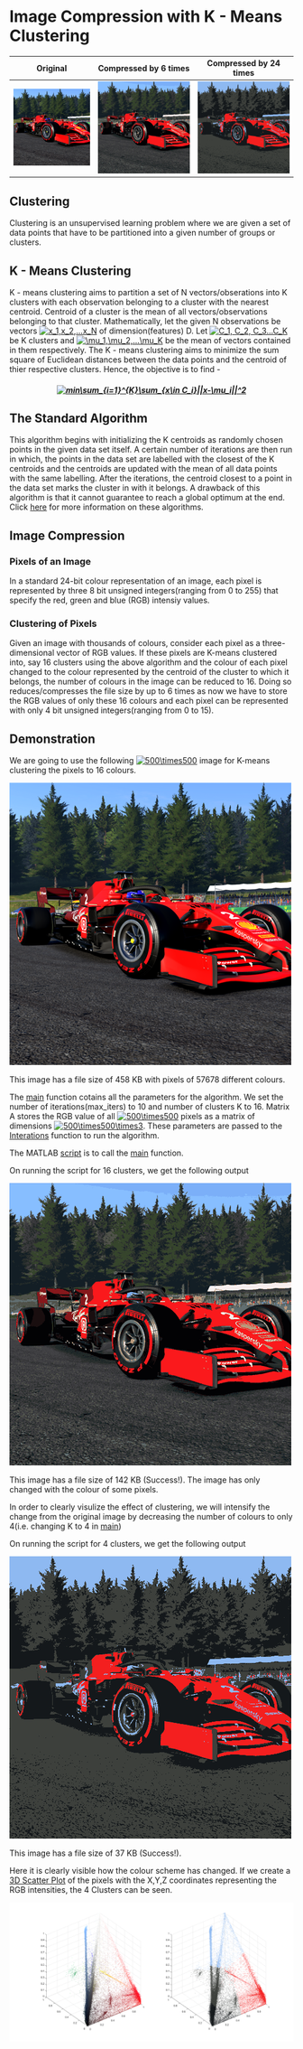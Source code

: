 # Image Compression with K - Means Clustering
Original             |  Compressed by 6 times | Compressed by 24 times
:-------------------------:|:-------------------------:|:-------------------------:
![Spa Original](Spa.png) | ![Spa In 16 colours](Spa_in_16_colours.png) | ![Spa In 4 colours](Spa_in_4_colours.png)

## Clustering
 
Clustering is an unsupervised learning problem where we are given a set of data points that have to be partitioned into a given number of groups or clusters.

## K - Means Clustering

K - means clustering aims to partition a set of N vectors/obserations into K clusters with each observation belonging to a cluster with the nearest centroid. Centroid of a cluster is the mean of all vectors/observations belonging to that cluster. Mathematically, let the given N observations be vectors <a href="https://www.codecogs.com/eqnedit.php?latex=\bg_white&space;x_1,x_2,...x_N" target="_blank"><img src="https://latex.codecogs.com/gif.latex?\bg_white&space;x_1,x_2,...x_N" title="x_1,x_2,...x_N" /></a> of dimension(features) D. Let <a href="https://www.codecogs.com/eqnedit.php?latex=\bg_white&space;C_1,&space;C_2,&space;C_3...C_K" target="_blank"><img src="https://latex.codecogs.com/gif.latex?\bg_white&space;C_1,&space;C_2,&space;C_3...C_K" title="C_1, C_2, C_3...C_K" /></a> be K clusters and <a href="https://www.codecogs.com/eqnedit.php?latex=\bg_white&space;\mu_1,\mu_2,...\mu_K" target="_blank"><img src="https://latex.codecogs.com/gif.latex?\bg_white&space;\mu_1,\mu_2,...\mu_K" title="\mu_1,\mu_2,...\mu_K" /></a> be the mean of vectors contained in them respectively. The K - means clustering aims to minimize the sum square of Euclidean distances between the data points and the centroid of thier respective clusters. Hence, the objective is to find - 

#####  <p align="center"><a href="https://www.codecogs.com/eqnedit.php?latex=\bg_white&space;min\sum_{i=1}^{K}\sum_{x\in&space;C_i}||x-\mu_i||^2" target="_blank"><img src="https://latex.codecogs.com/gif.latex?\bg_white&space;min\sum_{i=1}^{K}\sum_{x\in&space;C_i}||x-\mu_i||^2" title="min\sum_{i=1}^{K}\sum_{x\in C_i}||x-\mu_i||^2" /></a>

## The Standard Algorithm

This algorithm begins with initializing the K centroids as randomly chosen points in the given data set itself. A certain number of iterations are then run in which, the points in the data set are labelled with the closest of the K centroids and the centroids are updated with the mean of all data points with the same labelling. After the iterations, the centroid closest to a point in the data set marks the cluster in with it belongs. A drawback of this algorithm is that it cannot guarantee to reach a global optimum at the end. Click [here](https://en.wikipedia.org/wiki/K-means_clustering) for more information on these algorithms.

## Image Compression
### Pixels of an Image

In a standard 24-bit colour representation of an image, each pixel is represented by three 8 bit unsigned integers(ranging from 0 to 255) that specify the red, green and blue (RGB) intensiy values. 

### Clustering of Pixels

Given an image with thousands of colours, consider each pixel as a three-dimensional vector of RGB values. If these pixels are K-means clustered into, say 16 clusters using the above algorithm and the colour of each pixel changed to the colour represented by the centroid of the cluster to which it belongs, the number of colours in the image can be reduced to 16. Doing so reduces/compresses the file size by up to 6 times as now we have to store the RGB values of only these 16 colours and each pixel can be represented with only 4 bit unsigned integers(ranging from 0 to 15).




## Demonstration

We are going to use the following <a href="https://www.codecogs.com/eqnedit.php?latex=\bg_white&space;500\times500" target="_blank"><img src="https://latex.codecogs.com/gif.latex?\bg_white&space;500\times500" title="500\times500" /></a> image for K-means clustering the pixels to 16 colours.

![Spa Original](Spa.png)

This image has a file size of 458 KB with pixels of 57678 different colours.

The [main](main.m) function cotains all the parameters for the algorithm. We set the number of iterations(max_iters) to 10 and number of clusters K to 16. Matrix A stores the RGB value of all <a href="https://www.codecogs.com/eqnedit.php?latex=\bg_white&space;500\times500" target="_blank"><img src="https://latex.codecogs.com/gif.latex?\bg_white&space;500\times500" title="500\times500" /></a> pixels as a matrix of dimensions <a href="https://www.codecogs.com/eqnedit.php?latex=\bg_white&space;500\times500\times3" target="_blank"><img src="https://latex.codecogs.com/gif.latex?\bg_white&space;500\times500\times3" title="500\times500\times3" /></a>. These parameters are passed to the [Interations](Iterations.m) function to run the algorithm.

The MATLAB [script](Script.mlx) is to call the [main](main.m) function.

On running the script for 16 clusters, we get the following output 

![Spa In 16 colours](Spa_in_16_colours.png)

This image has a file size of 142 KB (Success!). The image has only changed with the colour of some pixels.

In order to clearly visulize the effect of clustering, we will intensify the change from the original image by decreasing the number of colours to only 4(i.e. changing K to 4 in [main](main.m))

On running the script for 4 clusters, we get the following output 

![Spa In 4 colours](Spa_in_4_colours.png)

This image has a file size of 37 KB (Success!).

Here it is clearly visible how the colour scheme has changed. If we create a [3D Scatter Plot](ClusterVisuals4.fig) of the pixels with the X,Y,Z coordinates representing the RGB intensities, the 4 Clusters can be seen.

![Clusters](ClusterVisuals4.png)
